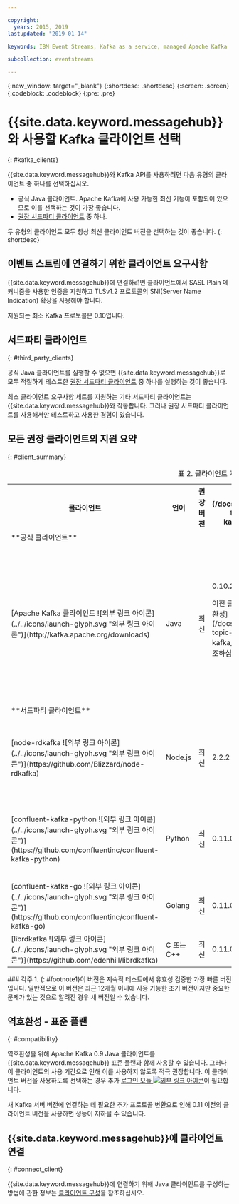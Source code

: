 ```yaml
---

copyright:
  years: 2015, 2019
lastupdated: "2019-01-14"

keywords: IBM Event Streams, Kafka as a service, managed Apache Kafka

subcollection: eventstreams

---
```


{:new_window: target="_blank"}
{:shortdesc: .shortdesc}
{:screen: .screen}
{:codeblock: .codeblock}
{:pre: .pre}

# {{site.data.keyword.messagehub}}와 사용할 Kafka 클라이언트 선택
{: #kafka_clients}

{{site.data.keyword.messagehub}}와 Kafka API를 사용하려면 다음 유형의 클라이언트 중 하나를 선택하십시오.

* 공식 Java 클라이언트. Apache Kafka에 사용 가능한 최신 기능이 포함되어 있으므로 이를 선택하는 것이 가장 좋습니다.
* [권장 서드파티 클라이언트](/docs/services/EventStreams?topic=eventstreams-kafka_clients#clients_table) 중 하나.

두 유형의 클라이언트 모두 항상 최신 클라이언트 버전을 선택하는 것이 좋습니다. 
{: shortdesc}

## 이벤트 스트림에 연결하기 위한 클라이언트 요구사항

{{site.data.keyword.messagehub}}에 연결하려면 클라이언트에서 SASL Plain 메커니즘을 사용한 인증을 지원하고 TLSv1.2 프로토콜의 SNI(Server Name Indication) 확장을 사용해야 합니다.

지원되는 최소 Kafka 프로토콜은 0.10입니다.

<!--
## Support summary for the official Apache Kafka client (Java)

<table>
    <caption>Table 1. Kafka client support in Standard and Enterprise plans</caption>
      <tr>
	        <th></th>
		    <th>Standard and Enterprise Plans</th>
		    <th></th>
        </tr>
	  		<tr>
			<td>**Kafka version on cluster**</td>
			<td>Kafka 1.1</td>
		</tr>
	  		<tr>
			<td>**Supported client versions**</td>
			<td>Kafka 1.1, or later</td>
		</tr>
			<td>**Authentication requirements**</td>
			<td>Client must support authentication using the SASL Plain mechanism and use the Server Name Indication (SNI) extension to the TLSv1.2 protocol</td>
		</tr>

</table>
-->
	
## 서드파티 클라이언트
{: #third_party_clients}

공식 Java 클라이언트를 실행할 수 없으면 {{site.data.keyword.messagehub}}로 모두 적절하게 테스트한 [권장 서드파티 클라이언트](/docs/services/EventStreams?topic=eventstreams-kafka_clients#clients_table) 중 하나를 실행하는 것이 좋습니다. 

최소 클라이언트 요구사항 세트를 지원하는 기타 서드파티 클라이언트는 {{site.data.keyword.messagehub}}와 작동합니다. 그러나 권장 서드파티 클라이언트를 사용해서만 테스트하고 사용한 경험이 있습니다.

## 모든 권장 클라이언트의 지원 요약
{: #client_summary}

<table id="clients_table">
    <caption>표 2. 클라이언트 지원 요약</caption>
     <tr>
		    <th id="client" scope="col">클라이언트</th>
		    <th id="language" scope="col">언어</th>
			<th id="version" scope="col">권장 버전</th>
		    <th id="minimum version" scope="col">지원되는 최소 버전 [<sup>1</sup>](/docs/services/EventStreams?topic=eventstreams-kafka_clients#footnote1)</th>
			<th id="sample link" scope="col">샘플 링크</th>
        </tr>
			<tr>
			<td colspan="3">**공식 클라이언트**</td>
			</tr>
	  		<tr>
			<td>[Apache Kafka 클라이언트 ![외부 링크 아이콘](../../icons/launch-glyph.svg "외부 링크 아이콘")](http://kafka.apache.org/downloads)</td>
			<td>Java</td>
			<td>최신</td>
			<td>0.10.2 <p> 이전 클라이언트에 대한 정보는 [역호환성](/docs/services/EventStreams?topic=eventstreams-kafka_clients#compatibility)을 참조하십시오.</p></td>
			<td>[Java 콘솔 샘플 ![외부 링크 아이콘](../../icons/launch-glyph.svg "외부 링크 아이콘")](https://github.com/ibm-messaging/event-streams-samples/tree/master/kafka-java-console-sample)<br/>
			[Liberty 샘플 ![외부 링크 아이콘](../../icons/launch-glyph.svg "외부 링크 아이콘")](https://github.com/ibm-messaging/event-streams-samples/tree/master/kafka-java-liberty-sample)
			</td>
			</tr>
			<tr>
			<td colspan="3">**서드파티 클라이언트**</td>
			</tr>
	  		<tr>
			<td>[node-rdkafka ![외부 링크 아이콘](../../icons/launch-glyph.svg "외부 링크 아이콘")](https://github.com/Blizzard/node-rdkafka)</td>
			<td>Node.js</td>
			<td>최신</td>
			<td>2.2.2</td>
			<td>[Node.js 샘플 ![외부 링크 아이콘](../../icons/launch-glyph.svg "외부 링크 아이콘")](https://github.com/ibm-messaging/event-streams-samples/tree/master/kafka-nodejs-console-sample)</td>
		</tr>
		<tr>
			<td>[confluent-kafka-python ![외부 링크 아이콘](../../icons/launch-glyph.svg "외부 링크 아이콘")](https://github.com/confluentinc/confluent-kafka-python)</td>
			<td>Python</td>
			<td>최신</td>
			<td>0.11.0</td>
			<td>[Kafka Python 샘플 ![외부 링크 아이콘](../../icons/launch-glyph.svg "외부 링크 아이콘")](https://github.com/ibm-messaging/event-streams-samples/tree/master/kafka-python-console-sample)</td>
		</tr>
		<tr>
			<td>[confluent-kafka-go ![외부 링크 아이콘](../../icons/launch-glyph.svg "외부 링크 아이콘")](https://github.com/confluentinc/confluent-kafka-go)</td>
			<td>Golang</td>
			<td>최신</td>
			<td>0.11.0</td>
			<td></td>
		</tr>
		<tr>
			<td>[librdkafka ![외부 링크 아이콘](../../icons/launch-glyph.svg "외부 링크 아이콘")](https://github.com/edenhill/librdkafka)</td>
			<td>C 또는 C++</td>
			<td>최신</td>
			<td>0.11.0</td>
			<td></td>
		</tr>

</table>
### 각주
1. {: #footnote1}이 버전은 지속적 테스트에서 유효성 검증한 가장 빠른 버전입니다. 일반적으로 이 버전은 최근 12개월 이내에 사용 가능한 초기 버전이지만 중요한 문제가 있는 것으로 알려진 경우 새 버전일 수 있습니다.

## 역호환성 - 표준 플랜
{: #compatibility}

역호환성을 위해 Apache Kafka 0.9 Java 클라이언트를 {{site.data.keyword.messagehub}} 표준 플랜과 함께 사용할 수 있습니다. 그러나 이 클라이언트의 사용 기간으로 인해 이를 사용하지 않도록 적극 권장합니다. 이 클라이언트 버전을 사용하도록 선택하는 경우 추가 [로그인 모듈 ![외부 링크 아이콘](../../icons/launch-glyph.svg "외부 링크 아이콘")](https://github.com/ibm-messaging/event-streams-samples/tree/master/kafka-0.9/message-hub-login-library)이 필요합니다.

새 Kafka 서버 버전에 연결하는 데 필요한 추가 프로토콜 변환으로 인해 0.11 이전의 클라이언트 버전을 사용하면 성능이 저하될 수 있습니다.

<!--
## Unsupported clients

The following clients are not supported by {{site.data.keyword.messagehub}}:

### kafka-node
The kafka-node client does not fully support SASL authentication with the PLAIN mechanism so cannot currently be used with {{site.data.keyword.messagehub}}.


### no-kafka 
The no-kafka client does not fully support SASL authentication with the PLAIN mechanism so cannot currently be used with {{site.data.keyword.messagehub}}.

-->

## {{site.data.keyword.messagehub}}에 클라이언트 연결
{: #connect_client}

{{site.data.keyword.messagehub}}에 연결하기 위해 Java 클라이언트를 구성하는 방법에 관한 정보는 [클라이언트 구성](/docs/services/EventStreams?topic=eventstreams-kafka_connect)을 참조하십시오.












